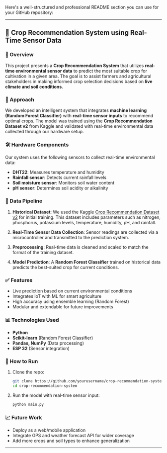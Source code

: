 Here's a well-structured and professional README section you can use for your GitHub repository:

---

## 🌾 Crop Recommendation System using Real-Time Sensor Data

### 📌 Overview

This project presents a **Crop Recommendation System** that utilizes **real-time environmental sensor data** to predict the most suitable crop for cultivation in a given area. The goal is to assist farmers and agricultural stakeholders in making informed crop selection decisions based on **live climate and soil conditions**.

### 🧠 Approach

We developed an intelligent system that integrates **machine learning (Random Forest Classifier)** with **real-time sensor inputs** to recommend optimal crops. The model was trained using the **Crop Recommendation Dataset v2** from Kaggle and validated with real-time environmental data collected through our hardware setup.

### 🛠️ Hardware Components

Our system uses the following sensors to collect real-time environmental data:

* **DHT22**: Measures temperature and humidity
* **Rainfall sensor**: Detects current rainfall levels
* **Soil moisture sensor**: Monitors soil water content
* **pH sensor**: Determines soil acidity or alkalinity

### 🧪 Data Pipeline

1. **Historical Dataset**:
   We used the Kaggle [Crop Recommendation Dataset v2](https://www.kaggle.com/datasets) for initial training. This dataset includes parameters such as nitrogen, phosphorus, potassium levels, temperature, humidity, pH, and rainfall.

2. **Real-Time Sensor Data Collection**:
   Sensor readings are collected via a microcontroller and transmitted to the prediction system.

3. **Preprocessing**:
   Real-time data is cleaned and scaled to match the format of the training dataset.

4. **Model Prediction**:
   A **Random Forest Classifier** trained on historical data predicts the best-suited crop for current conditions.

### ✅ Features

* Live prediction based on current environmental conditions
* Integrates IoT with ML for smart agriculture
* High accuracy using ensemble learning (Random Forest)
* Modular and extendable for future improvements

### 📊 Technologies Used

* **Python**
* **Scikit-learn** (Random Forest Classifier)
* **Pandas, NumPy** (Data processing)
* **ESP 32** (Sensor integration)


### 🚀 How to Run

1. Clone the repo:

   ```bash
   git clone https://github.com/yourusername/crop-recommendation-system.git
   cd crop-recommendation-system
   ```

2. Run the model with real-time sensor input:

   ```bash
   python main.py
   ```

### 📈 Future Work

* Deploy as a web/mobile application
* Integrate GPS and weather forecast API for wider coverage
* Add more crops and soil types to enhance generalization

---


